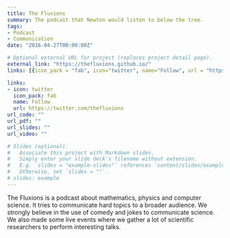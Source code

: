 ```yaml
---
title: The Fluxions
summary: The podcast that Newton would listen to below the tree.
tags:
- Podcast
- Communication
date: "2016-04-27T00:00:00Z"

# Optional external URL for project (replaces project detail page).
external_link: "https://thefluxions.github.io/"
links: [{icon_pack = "fab", icon="twitter", name="Follow", url = "https://twitter.com/thefluxions"}]

links:
- icon: twitter
  icon_pack: fab
  name: Follow
  url: https://twitter.com/thefluxions
url_code: ""
url_pdf: ""
url_slides: ""
url_video: ""

# Slides (optional).
#   Associate this project with Markdown slides.
#   Simply enter your slide deck's filename without extension.
#   E.g. `slides = "example-slides"` references `content/slides/example-slides.md`.
#   Otherwise, set `slides = ""`.
# slides: example
---
```


The Fluxions is a podcast about mathematics, physics and computer science. It tries to communicate hard topics to a broader audience. We strongly believe in the use of comedy and jokes to communicate science. We also made some live events where we gather a lot of scientific researchers to perform interesting talks.
